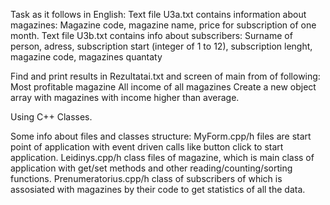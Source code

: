 Task as it follows in English:
Text file U3a.txt contains information about magazines: Magazine code, magazine name, price for subscription of one month.
Text file U3b.txt contains info about subscribers: Surname of person, adress, subscription start (integer of 1 to 12), subscription lenght, magazine code, magazines quantaty

Find and print results in Rezultatai.txt and screen of main from of following:
Most profitable magazine
All income of all magazines
Create a new object array with magazines with income higher than average.

Using C++ Classes.


Some info about files and classes structure:
MyForm.cpp/h files are start point of application with event driven calls like button click to start application.
Leidinys.cpp/h class files of magazine, which is main class of application with get/set methods and other reading/counting/sorting functions.
Prenumeratorius.cpp/h class of subscribers of which is assosiated with magazines by their code to get statistics of all the data.
